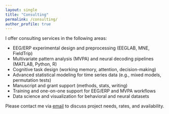 ```yaml
---
layout: single
title: "Consulting"
permalink: /consulting/
author_profile: true
---
```


I offer consulting services in the following areas:

- EEG/ERP experimental design and preprocessing (EEGLAB, MNE, FieldTrip)
- Multivariate pattern analysis (MVPA) and neural decoding pipelines (MATLAB, Python, R)
- Cognitive task design (working memory, attention, decision-making)
- Advanced statistical modeling for time series data (e.g., mixed models, permutation tests)
- Manuscript and grant support (methods, stats, writing)
- Training and one-on-one support for EEG/ERP and MVPA workflows
- Data science and visualization for behavioral and neural datasets

Please contact me via [email](carlos.carrasco@ucsf.edu) to discuss project needs, rates, and availability.